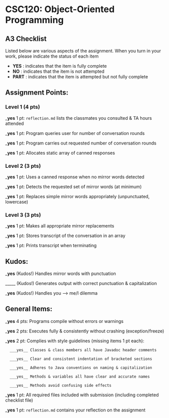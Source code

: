 # CSC120: Object-Oriented Programming
## A3 Checklist

Listed below are various aspects of the assignment.  When you turn in your work, please indicate the status of each item

- **YES** : indicates that the item is fully complete
- **NO** : indicates that the item is not attempted
- **PART** : indicates that the item is attempted but not fully complete


## Assignment Points:

### Level 1 (4 pts)

___yes__ 1 pt: `reflection.md` lists the classmates you consulted & TA hours attended

___yes__ 1 pt: Program queries user for number of conversation rounds

___yes__ 1 pt: Program carries out requested number of conversation rounds

___yes__ 1 pt: Allocates static array of canned responses

### Level 2 (3 pts)

___yes__ 1 pt: Uses a canned response when no mirror words detected

___yes__ 1 pt: Detects the requested set of mirror words (at minimum)

___yes__ 1 pt: Replaces simple mirror words appropriately (unpunctuated, lowercase)

### Level 3 (3 pts)

___yes__ 1 pt: Makes all appropriate mirror replacements

___yes__ 1 pt: Stores transcript of the conversation in an array

___yes__ 1 pt: Prints transcript when terminating

## Kudos:

___yes__ (Kudos!) Handles mirror words with punctuation

_____ (Kudos!) Generates output with correct punctuation & capitalization

___yes__ (Kudos!) Handles you --> me/I dilemma



## General Items:

___yes__ 4 pts: Programs compile without errors or warnings

___yes__ 2 pts: Executes fully & consistently without crashing (exception/freeze)

___yes__ 2 pt: Complies with style guidelines (missing items 1 pt each):

      ___yes__ Classes & class members all have Javadoc header comments

      ___yes__ Clear and consistent indentation of bracketed sections

      ___yes__ Adheres to Java conventions on naming & capitalization

      ___yes__ Methods & variables all have clear and accurate names

      ___yes__ Methods avoid confusing side effects

___yes__ 1 pt: All required files included with submission (including completed checklist file)

___yes__ 1 pt: `reflection.md` contains your reflection on the assignment
